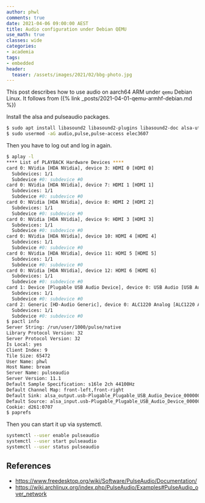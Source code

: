 ```yaml
---
author: phwl
comments: true
date: 2021-04-06 09:00:00 AEST
title: Audio configuration under Debian QEMU
use_math: true
classes: wide
categories:
- academia
tags:
- embedded
header:
  teaser: /assets/images/2021/02/bbg-photo.jpg
---
```

This post describes how to use audio on aarch64 ARM under
```qemu``` Debian Linux. It follows from ({% link _posts/2021-04-01-qemu-armhf-debian.md %})


Install the alsa and pulseaudio packages. 
```bash
$ sudo apt install libasound2 libasound2-plugins libasound2-doc alsa-utils pulseaudio pavucontrol paprefs
$ sudo usermod -aG audio,pulse,pulse-access elec3607
```
Then you have to log out and log in again.

```bash
$ aplay -l
**** List of PLAYBACK Hardware Devices ****
card 0: NVidia [HDA NVidia], device 3: HDMI 0 [HDMI 0]
  Subdevices: 1/1
  Subdevice #0: subdevice #0
card 0: NVidia [HDA NVidia], device 7: HDMI 1 [HDMI 1]
  Subdevices: 1/1
  Subdevice #0: subdevice #0
card 0: NVidia [HDA NVidia], device 8: HDMI 2 [HDMI 2]
  Subdevices: 1/1
  Subdevice #0: subdevice #0
card 0: NVidia [HDA NVidia], device 9: HDMI 3 [HDMI 3]
  Subdevices: 1/1
  Subdevice #0: subdevice #0
card 0: NVidia [HDA NVidia], device 10: HDMI 4 [HDMI 4]
  Subdevices: 1/1
  Subdevice #0: subdevice #0
card 0: NVidia [HDA NVidia], device 11: HDMI 5 [HDMI 5]
  Subdevices: 1/1
  Subdevice #0: subdevice #0
card 0: NVidia [HDA NVidia], device 12: HDMI 6 [HDMI 6]
  Subdevices: 1/1
  Subdevice #0: subdevice #0
card 1: Device [Plugable USB Audio Device], device 0: USB Audio [USB Audio]
  Subdevices: 1/1
  Subdevice #0: subdevice #0
card 2: Generic [HD-Audio Generic], device 0: ALC1220 Analog [ALC1220 Analog]
  Subdevices: 1/1
  Subdevice #0: subdevice #0
$ pactl info
Server String: /run/user/1000/pulse/native
Library Protocol Version: 32
Server Protocol Version: 32
Is Local: yes
Client Index: 9
Tile Size: 65472
User Name: phwl
Host Name: bream
Server Name: pulseaudio
Server Version: 11.1
Default Sample Specification: s16le 2ch 44100Hz
Default Channel Map: front-left,front-right
Default Sink: alsa_output.usb-Plugable_Plugable_USB_Audio_Device_000000000000-00.analog-stereo
Default Source: alsa_input.usb-Plugable_Plugable_USB_Audio_Device_000000000000-00.analog-stereo
Cookie: d261:0707
$ paprefs
```

Then you can start it up via systemctl.
```bash
systemctl --user enable pulseaudio
systemctl --user start pulseaudio
systemctl --user status pulseaudio
```

## References
 * https://www.freedesktop.org/wiki/Software/PulseAudio/Documentation/
 * https://wiki.archlinux.org/index.php/PulseAudio/Examples#PulseAudio_over_network

